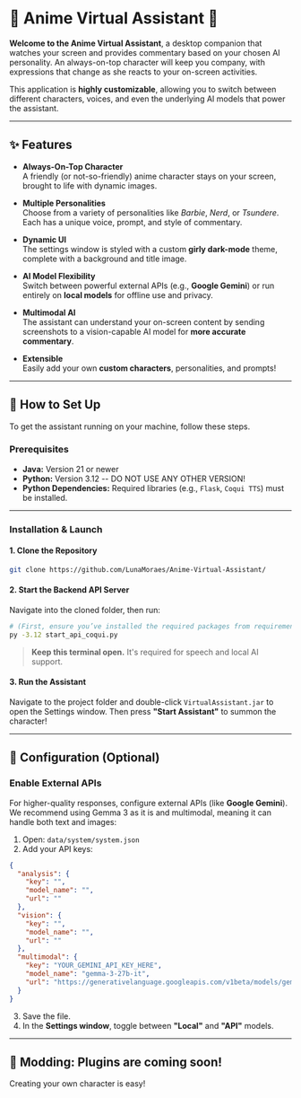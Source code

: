 # 🎀 Anime Virtual Assistant 🎀

**Welcome to the Anime Virtual Assistant**, a desktop companion that watches your screen and provides commentary based on your chosen AI personality. An always-on-top character will keep you company, with expressions that change as she reacts to your on-screen activities.

This application is **highly customizable**, allowing you to switch between different characters, voices, and even the underlying AI models that power the assistant.

---

## ✨ Features

- **Always-On-Top Character**  
  A friendly (or not-so-friendly) anime character stays on your screen, brought to life with dynamic images.

- **Multiple Personalities**  
  Choose from a variety of personalities like *Barbie*, *Nerd*, or *Tsundere*. Each has a unique voice, prompt, and style of commentary.

- **Dynamic UI**  
  The settings window is styled with a custom **girly dark-mode** theme, complete with a background and title image.

- **AI Model Flexibility**  
  Switch between powerful external APIs (e.g., **Google Gemini**) or run entirely on **local models** for offline use and privacy.

- **Multimodal AI**  
  The assistant can understand your on-screen content by sending screenshots to a vision-capable AI model for **more accurate commentary**.

- **Extensible**  
  Easily add your own **custom characters**, personalities, and prompts!

---

## 🚀 How to Set Up

To get the assistant running on your machine, follow these steps.

### Prerequisites

- **Java:** Version 21 or newer
- **Python:** Version 3.12 -- DO NOT USE ANY OTHER VERSION!
- **Python Dependencies:** Required libraries (e.g., `Flask`, `Coqui TTS`) must be installed.

---

### Installation & Launch

#### 1. Clone the Repository

```bash
git clone https://github.com/LunaMoraes/Anime-Virtual-Assistant/
```

#### 2. Start the Backend API Server

Navigate into the cloned folder, then run:

```bash
# (First, ensure you’ve installed the required packages from requirements.txt)
py -3.12 start_api_coqui.py
```

> **Keep this terminal open.** It's required for speech and local AI support.

#### 3. Run the Assistant

Navigate to the project folder and double-click `VirtualAssistant.jar` to open the Settings window. Then press **"Start Assistant"** to summon the character!

---

## 🔧 Configuration (Optional)

### Enable External APIs

For higher-quality responses, configure external APIs (like **Google Gemini**). We recommend using Gemma 3 as it is  and multimodal, meaning it can handle both text and images:

1. Open: `data/system/system.json`
2. Add your API keys:

```json
{
  "analysis": {
    "key": "",
    "model_name": "",
    "url": ""
  },
  "vision": {
    "key": "",
    "model_name": "",
    "url": ""
  },
  "multimodal": {
    "key": "YOUR_GEMINI_API_KEY_HERE",
    "model_name": "gemma-3-27b-it",
    "url": "https://generativelanguage.googleapis.com/v1beta/models/gemma-3-27b-it:generateContent"
  }
}
```

3. Save the file.
4. In the **Settings window**, toggle between **"Local"** and **"API"** models.

---

## 🎨 Modding: Plugins are coming soon!

Creating your own character is easy!